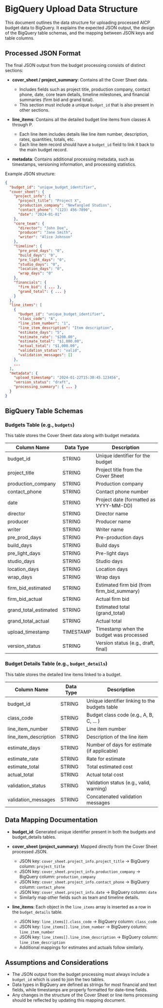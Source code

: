 # BigQuery Upload Data Structure

This document outlines the data structure for uploading processed AICP budget data to BigQuery. It explains the expected JSON output, the design of the BigQuery table schemas, and the mapping between JSON keys and table columns.

## Processed JSON Format

The final JSON output from the budget processing consists of distinct sections:

- **cover_sheet / project_summary**: Contains all the Cover Sheet data.
  - Includes fields such as project title, production company, contact phone, date, core team details, timeline milestones, and financial summaries (firm bid and grand total).
  - This section must include a unique `budget_id` that is also present in other sections.

- **line_items**: Contains all the detailed budget line items from classes A through P.
  - Each line item includes details like line item number, description, rates, quantities, totals, etc.
  - Each line item record should have a `budget_id` field to link it back to the main budget record.

- **metadata**: Contains additional processing metadata, such as timestamps, versioning information, and processing statistics.

Example JSON structure:

```json
{
  "budget_id": "unique_budget_identifier",
  "cover_sheet": {
    "project_info": {
      "project_title": "Project X",
      "production_company": "Newfangled Studios",
      "contact_phone": "(123) 456-7890",
      "date": "2024-01-01"
    },
    "core_team": {
      "director": "John Doe",
      "producer": "Jane Smith",
      "writer": "Alice Johnson"
    },
    "timeline": {
      "pre_prod_days": "0",
      "build_days": "0",
      "pre_light_days": "0",
      "studio_days": "0",
      "location_days": "0",
      "wrap_days": "0"
    },
    "financials": {
      "firm_bid": { ... },
      "grand_total": { ... }
    }
  },
  "line_items": [
    {
      "budget_id": "unique_budget_identifier",
      "class_code": "A",
      "line_item_number": "1",
      "line_item_description": "Item description",
      "estimate_days": "5",
      "estimate_rate": "$200.00",
      "estimate_total": "$1,000.00",
      "actual_total": "$1,000.00",
      "validation_status": "valid",
      "validation_messages": []
    },
    ...
  ],
  "metadata": {
    "upload_timestamp": "2024-01-22T15:30:45.123456",
    "version_status": "draft",
    "processing_summary": { ... }
  }
}
```

## BigQuery Table Schemas

### Budgets Table (e.g., `budgets`)

This table stores the Cover Sheet data along with budget metadata.

| Column Name           | Data Type | Description                                         |
|-----------------------|-----------|-----------------------------------------------------|
| budget_id             | STRING    | Unique identifier for the budget                  |
| project_title         | STRING    | Project title from the Cover Sheet                |
| production_company    | STRING    | Production company                                |
| contact_phone         | STRING    | Contact phone number                              |
| date                  | STRING    | Project date (formatted as YYYY-MM-DD)            |
| director              | STRING    | Director name                                     |
| producer              | STRING    | Producer name                                     |
| writer                | STRING    | Writer name                                       |
| pre_prod_days         | STRING    | Pre-production days                               |
| build_days            | STRING    | Build days                                        |
| pre_light_days        | STRING    | Pre-light days                                    |
| studio_days           | STRING    | Studio days                                       |
| location_days         | STRING    | Location days                                     |
| wrap_days             | STRING    | Wrap days                                         |
| firm_bid_estimated    | STRING    | Estimated firm bid (from firm_bid_summary)        |
| firm_bid_actual       | STRING    | Actual firm bid                                   |
| grand_total_estimated | STRING    | Estimated total (grand_total)                     |
| grand_total_actual    | STRING    | Actual total                                      |
| upload_timestamp      | TIMESTAMP | Timestamp when the budget was processed           |
| version_status        | STRING    | Version status (e.g., draft, final)               |

### Budget Details Table (e.g., `budget_details`)

This table stores the detailed line items linked to a budget.

| Column Name           | Data Type | Description                                         |
|-----------------------|-----------|-----------------------------------------------------|
| budget_id             | STRING    | Unique identifier linking to the budgets table      |
| class_code            | STRING    | Budget class code (e.g., A, B, C, ... )               |
| line_item_number      | STRING    | Line item number                                  |
| line_item_description | STRING    | Description of the line item                      |
| estimate_days         | STRING    | Number of days for estimate (if applicable)       |
| estimate_rate         | STRING    | Rate for estimate                                 |
| estimate_total        | STRING    | Total estimated cost                              |
| actual_total          | STRING    | Actual total cost                                 |
| validation_status     | STRING    | Validation status (e.g., valid, warning)          |
| validation_messages   | STRING    | Concatenated validation messages                  |

## Data Mapping Documentation

- **budget_id**: Generated unique identifier present in both the budgets and budget_details tables.
- **cover_sheet (project_summary)**: Mapped directly from the Cover Sheet processed JSON.
  - JSON key: `cover_sheet.project_info.project_title`  -> BigQuery column: `project_title`
  - JSON key: `cover_sheet.project_info.production_company` -> BigQuery column: `production_company`
  - JSON key: `cover_sheet.project_info.contact_phone` -> BigQuery column: `contact_phone`
  - JSON key: `cover_sheet.project_info.date` -> BigQuery column: `date`
  - Similarly map other fields such as team and timeline details.

- **line_items**: Each object in the `line_items` array is inserted as a row in the `budget_details` table.
  - JSON key: `line_items[].class_code` -> BigQuery column: `class_code`
  - JSON key: `line_items[].line_item_number` -> BigQuery column: `line_item_number`
  - JSON key: `line_items[].line_item_description` -> BigQuery column: `line_item_description`
  - Additional mappings for estimates and actuals follow similarly.

## Assumptions and Considerations

- The JSON output from the budget processing must always include a `budget_id` which is used to join the two tables.
- Data types in BigQuery are defined as strings for most financial and text fields, while timestamps are properly formatted for date-time fields.
- Any changes in the structure of the Cover Sheet or line items processing should be reflected by updating this mapping document. 